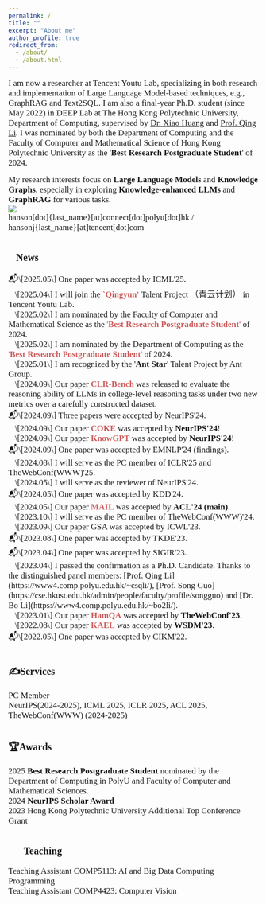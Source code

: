 ```yaml
---
permalink: /
title: ""
excerpt: "About me"
author_profile: true
redirect_from: 
  - /about/
  - /about.html
---
```


<span style="font-family: Times New Roman; font-size: 17px">I am now a researcher at Tencent Youtu Lab, specializing in both research and implementation of Large Language Model-based techniques, e.g., GraphRAG and Text2SQL. I am also a final-year Ph.D. student (since May 2022) in DEEP Lab at The Hong Kong Polytechnic University, Department of Computing, supervised by [Dr. Xiao Huang](https://www4.comp.polyu.edu.hk/~xiaohuang/index.html) and [Prof. Qing Li](https://www4.comp.polyu.edu.hk/~csqli/). I was nominated by both the Department of Computing and the Faculty of Computer and Mathematical Science of Hong Kong Polytechnic University as the '**Best Research Postgraduate Student**' of 2024.</span>

<span style="font-family: Times New Roman; font-size: 17px">My research interests focus on <b>Large Language Models </b> and <b>Knowledge Graphs</b>, especially in exploring <b>Knowledge-enhanced LLMs</b> and <b>GraphRAG</b> for various tasks.</span><br>
![](https://img.shields.io/badge/Contact-Welcome-blue)<br>
<span style="font-family: Times New Roman; font-size: 17px; font:bold">hanson[dot]{last_name}[at]connect[dot]polyu[dot]hk / hansonj{last_name}[at]tencent[dot]com</span>
<h1><span style="font-size: 20px; font-family: Times New Roman; font: bold">📰News</span></h1>
<span style="font-family: Times New Roman; font-size: 17px; font: bold">📬\[2025.05\] One paper was accepted by ICML'25.</span><br>
<span style="font-family: Times New Roman; font-size: 17px; font: bold">🚩\[2025.04\] I will join the <b><span style="color: #CD5C5C">`Qingyun'</span></b> Talent Project （青云计划） in Tencent Youtu Lab.</span><br>
<span style="font-family: Times New Roman; font-size: 17px; font: bold">🚩\[2025.02\] I am nominated by the Faculty of Computer and Mathematical Science as the <span style="color: #CD5C5C">'<b>Best Research Postgraduate Student</b>'</span> of 2024.</span><br>
<span style="font-family: Times New Roman; font-size: 17px; font: bold">🚩\[2025.02\] I am nominated by the Department of Computing as the <span style="color: #CD5C5C">'<b>Best Research Postgraduate Student</b>'</span> of 2024.</span><br>
<span style="font-family: Times New Roman; font-size: 17px; font: bold">🚩\[2025.01\] I am recognized by the '<b>Ant Star</b>' Talent Project by Ant Group.</span><br>
<span style="font-family: Times New Roman; font-size: 17px; font: bold">📜\[2024.09\] Our paper <b><span style="color: #CD5C5C">CLR-Bench</span></b> was released to evaluate the reasoning ability of LLMs in college-level reasoning tasks under two new metrics over a carefully constructed dataset.</span><br>
<span style="font-family: Times New Roman; font-size: 17px; font: bold">📬\[2024.09\] Three papers were accepted by NeurIPS'24.</span><br>
<span style="font-family: Times New Roman; font-size: 17px; font: bold">📜\[2024.09\] Our paper <b><span style="color: #CD5C5C">COKE</span></b> was accepted by <b>NeurIPS'24</b>! </span><br>
<span style="font-family: Times New Roman; font-size: 17px; font: bold">📜\[2024.09\] Our paper <b><span style="color: #CD5C5C">KnowGPT</span></b> was accepted by <b>NeurIPS'24</b>!</span><br>
<span style="font-family: Times New Roman; font-size: 17px; font: bold">📬\[2024.09\] One paper was accepted by EMNLP'24 (findings). </span><br>
<span style="font-family: Times New Roman; font-size: 17px; font: bold">🔎\[2024.08\] I will serve as the PC member of ICLR'25 and TheWebConf(WWW)'25.</span><br>
<span style="font-family: Times New Roman; font-size: 17px; font: bold">🔎\[2024.05\] I will serve as the reviewer of NeurIPS'24.</span><br>
<span style="font-family: Times New Roman; font-size: 17px; font: bold">📬\[2024.05\] One paper was accepted by KDD'24. </span><br>
<span style="font-family: Times New Roman; font-size: 17px; font: bold">📜\[2024.05\] Our paper <b><span style="color: #CD5C5C">MAIL</span></b> was accepted by <b>ACL'24 (main)</b>.</span><br>
<span style="font-family: Times New Roman; font-size: 17px; font: bold">🔎\[2023.10\] I will serve as the PC member of TheWebConf(WWW)'24.</span><br>
<span style="font-family: Times New Roman; font-size: 17px; font: bold">📜\[2023.09\] Our paper GSA was accepted by ICWL'23.</span><br>
<span style="font-family: Times New Roman; font-size: 17px; font: bold">📬\[2023.08\] One paper was accepted by TKDE'23. </span><br>
<span style="font-family: Times New Roman; font-size: 17px; font: bold">📬\[2023.04\] One paper was accepted by SIGIR'23.</span><br>
<span style="font-family: Times New Roman; font-size: 17px; font: bold">🚩\[2023.04\] I passed the confirmation as a Ph.D. Candidate. Thanks to the distinguished panel members: [Prof. Qing Li](https://www4.comp.polyu.edu.hk/~csqli/), [Prof. Song Guo](https://cse.hkust.edu.hk/admin/people/faculty/profile/songguo) and [Dr. Bo Li](https://www4.comp.polyu.edu.hk/~bo2li/). </span><br>
<span style="font-family: Times New Roman; font-size: 17px; font: bold">📜\[2023.01\] Our paper <b><span style="color: #CD5C5C">HamQA</span></b> was accepted by <b>TheWebConf'23</b>.</span><br>
<span style="font-family: Times New Roman; font-size: 17px; font: bold">📜\[2022.08\] Our paper <b><span style="color: #CD5C5C">KAEL</span></b> was accepted by <b>WSDM'23</b>.</span><br>
<span style="font-family: Times New Roman; font-size: 17px; font: bold">📬\[2022.05\] One paper was accepted by CIKM'22.</span><br>
<h1><span style="font-size: 20px; font-family: Times New Roman; font: bold">✍Services</span></h1>
<span style="font-family: Times New Roman; font-size: 17px; font:bold">PC Member</span><br>
<span style="font-family: Times New Roman; font-size: 17px">NeurIPS(2024-2025), ICML 2025, ICLR 2025, ACL 2025, TheWebConf(WWW) (2024-2025)</span><br>
<h1><span style="font-size: 20px; font-family: Times New Roman; font: bold">🏆Awards</span></h1>
<span style="font-family: Times New Roman; font-size: 17px">2025 <b>Best Research Postgraduate Student</b> nominated by the Department of Computing in PolyU and Faculty of Computer and Mathematical Sciences.</span><br>
<span style="font-family: Times New Roman; font-size: 17px">2024 <b>NeurIPS Scholar Award</b></span><br>
<span style="font-family: Times New Roman; font-size: 17px">2023 Hong Kong Polytechnic University Additional Top Conference Grant</span><br>
<h1><span style="font-size: 20px; font-family: Times New Roman; font: bold">🧑‍🏫Teaching</span></h1>
<span style="font-family: Times New Roman; font-size: 17px">Teaching Assistant COMP5113: AI and Big Data Computing Programming</span><br>
<span style="font-family: Times New Roman; font-size: 17px">Teaching Assistant COMP4423: Computer Vision</span><br>



